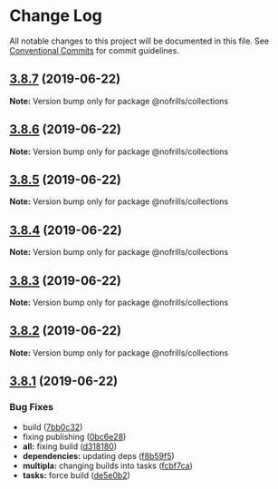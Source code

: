 # Change Log

All notable changes to this project will be documented in this file.
See [Conventional Commits](https://conventionalcommits.org) for commit guidelines.

## [3.8.7](https://github.com/nativecode-dev/nofrills/compare/@nofrills/collections@3.8.6...@nofrills/collections@3.8.7) (2019-06-22)

**Note:** Version bump only for package @nofrills/collections





## [3.8.6](https://github.com/nativecode-dev/nofrills/compare/@nofrills/collections@3.8.5...@nofrills/collections@3.8.6) (2019-06-22)

**Note:** Version bump only for package @nofrills/collections





## [3.8.5](https://github.com/nativecode-dev/nofrills/compare/@nofrills/collections@3.8.2...@nofrills/collections@3.8.5) (2019-06-22)

**Note:** Version bump only for package @nofrills/collections





## [3.8.4](https://github.com/nativecode-dev/nofrills/compare/@nofrills/collections@3.8.3...@nofrills/collections@3.8.4) (2019-06-22)

**Note:** Version bump only for package @nofrills/collections





## [3.8.3](https://github.com/nativecode-dev/nofrills/compare/@nofrills/collections@3.8.2...@nofrills/collections@3.8.3) (2019-06-22)

**Note:** Version bump only for package @nofrills/collections





## [3.8.2](https://github.com/nativecode-dev/nofrills/compare/@nofrills/collections@3.8.1...@nofrills/collections@3.8.2) (2019-06-22)

**Note:** Version bump only for package @nofrills/collections





## [3.8.1](https://github.com/nativecode-dev/nofrills/compare/@nofrills/collections@3.8.0...@nofrills/collections@3.8.1) (2019-06-22)


### Bug Fixes

* build ([7bb0c32](https://github.com/nativecode-dev/nofrills/commit/7bb0c32))
* fixing publishing ([0bc6e28](https://github.com/nativecode-dev/nofrills/commit/0bc6e28))
* **all:** fixing build ([d318180](https://github.com/nativecode-dev/nofrills/commit/d318180))
* **dependencies:** updating deps ([f8b59f5](https://github.com/nativecode-dev/nofrills/commit/f8b59f5))
* **multipla:** changing builds into tasks ([fcbf7ca](https://github.com/nativecode-dev/nofrills/commit/fcbf7ca))
* **tasks:** force build ([de5e0b2](https://github.com/nativecode-dev/nofrills/commit/de5e0b2))
